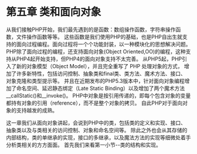 # 第五章 类和面向对象

从我们接触PHP开始，我们最先遇到的是函数：数组操作函数，字符串操作函数，文件操作函数等等。
这些函数是我们使用PHP的基础，也是PHP自出生就支持的面向过程编程。面向过程将一个个功能封装，以一种模块化的思想解决问题。
PHP除了面向过程的编程，还支持面向对象(Object Oriented,OO)的编程，这种支持从PHP4起开始支持，但PHP4的面向对象支持不太完善。
从PHP5起，PHP引入了新的对象模型（Object Model），并且完全重写了 PHP 处理对象的方式，
增加了许多新特性，包括访问控制、抽象类和final类、类方法、魔术方法、接口、对象克隆和类型提示等。
并且在近期发布的PHP5.3版本中，针对面向对象编程增加了命名空间、延迟静态绑定（Late Static Binding）以及增加了两个魔术方法__callStatic()和__invoke()。
PHP中对象是按引用传递的，即每个包含对象的变量都持有对象的引用（reference），而不是整个对象的拷贝。
自此PHP对于面向对象的支持越发的成熟。

这一章我们从面向对象讲起，会说到PHP中的类，包括类的定义和实现、接口、抽象类以及与类相关的访问控制、对象和命名空间等。
除此之外也会从其存储的内部结构，类的单继承的实现，接口的多继承，以及魔法方法的实现等细微处着手分析类相关的方方面面。
首先我们来看第一小节--类的结构和实现。
